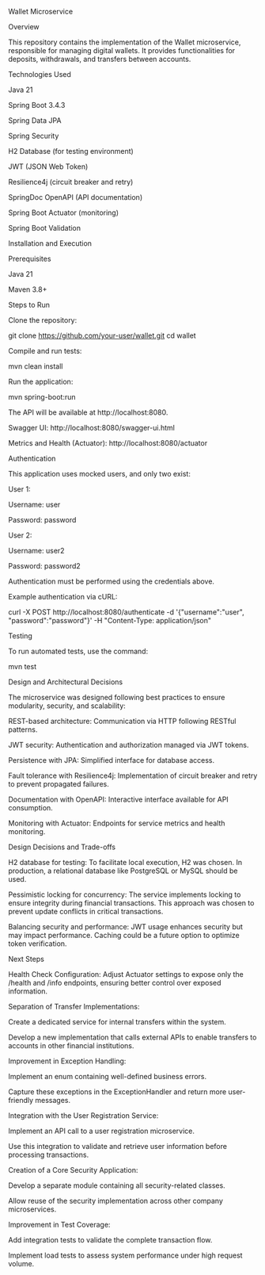 Wallet Microservice

Overview

This repository contains the implementation of the Wallet microservice, responsible for managing digital wallets. It provides functionalities for deposits, withdrawals, and transfers between accounts.

Technologies Used

Java 21

Spring Boot 3.4.3

Spring Data JPA

Spring Security

H2 Database (for testing environment)

JWT (JSON Web Token)

Resilience4j (circuit breaker and retry)

SpringDoc OpenAPI (API documentation)

Spring Boot Actuator (monitoring)

Spring Boot Validation

Installation and Execution

Prerequisites

Java 21

Maven 3.8+

Steps to Run

Clone the repository:

git clone https://github.com/your-user/wallet.git
cd wallet

Compile and run tests:

mvn clean install

Run the application:

mvn spring-boot:run

The API will be available at http://localhost:8080.

Swagger UI: http://localhost:8080/swagger-ui.html

Metrics and Health (Actuator): http://localhost:8080/actuator

Authentication

This application uses mocked users, and only two exist:

User 1:

Username: user

Password: password

User 2:

Username: user2

Password: password2

Authentication must be performed using the credentials above.

Example authentication via cURL:

curl -X POST http://localhost:8080/authenticate -d '{"username":"user", "password":"password"}' -H "Content-Type: application/json"

Testing

To run automated tests, use the command:

mvn test

Design and Architectural Decisions

The microservice was designed following best practices to ensure modularity, security, and scalability:

REST-based architecture: Communication via HTTP following RESTful patterns.

JWT security: Authentication and authorization managed via JWT tokens.

Persistence with JPA: Simplified interface for database access.

Fault tolerance with Resilience4j: Implementation of circuit breaker and retry to prevent propagated failures.

Documentation with OpenAPI: Interactive interface available for API consumption.

Monitoring with Actuator: Endpoints for service metrics and health monitoring.

Design Decisions and Trade-offs

H2 database for testing: To facilitate local execution, H2 was chosen. In production, a relational database like PostgreSQL or MySQL should be used.

Pessimistic locking for concurrency: The service implements locking to ensure integrity during financial transactions. This approach was chosen to prevent update conflicts in critical transactions.

Balancing security and performance: JWT usage enhances security but may impact performance. Caching could be a future option to optimize token verification.

Next Steps

Health Check Configuration: Adjust Actuator settings to expose only the /health and /info endpoints, ensuring better control over exposed information.

Separation of Transfer Implementations:

Create a dedicated service for internal transfers within the system.

Develop a new implementation that calls external APIs to enable transfers to accounts in other financial institutions.

Improvement in Exception Handling:

Implement an enum containing well-defined business errors.

Capture these exceptions in the ExceptionHandler and return more user-friendly messages.

Integration with the User Registration Service:

Implement an API call to a user registration microservice.

Use this integration to validate and retrieve user information before processing transactions.

Creation of a Core Security Application:

Develop a separate module containing all security-related classes.

Allow reuse of the security implementation across other company microservices.

Improvement in Test Coverage:

Add integration tests to validate the complete transaction flow.

Implement load tests to assess system performance under high request volume.
